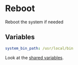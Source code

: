 Reboot
======

Reboot the system if needed

Variables
---------

```yaml
system_bin_path: /usr/local/bin
```

Look at the [shared variables](../README.md#shared-variables).
